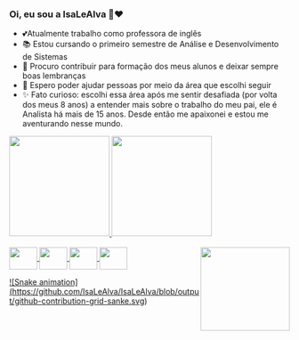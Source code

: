 ### Oi, eu sou a IsaLeAlva 👋❤️
- 💕Atualmente trabalho como professora de inglês
- 📚 Estou cursando o primeiro semestre de Análise e Desenvolvimento de Sistemas
- 🦉 Procuro contribuir para formação dos meus alunos e deixar sempre boas lembranças
- 🐾 Espero poder ajudar pessoas por meio da área que escolhi seguir
- ✨ Fato curioso: escolhi essa área após me sentir desafiada (por volta dos meus 8 anos) a entender mais sobre o trabalho do meu pai, ele é Analista há mais de 15 anos. Desde então me apaixonei e estou me aventurando nesse mundo.

<div>
  <a href="https://github.com/IsaLeAlva">
  <img height="180em" src="https://github-readme-stats.vercel.app/api?username=IsaLeAlva&show_icons=true&theme=rose&include_all_commits=true&count_private=true"/>
  <img height="180em" src="https://github-readme-stats.vercel.app/api/top-langs/?username=IsaLeAlva&layout=compact&langs_count=16&theme=rose"/>
</div>

<div style="display: inlane_block"><br>
  <img align="center" alt"IsaJava" height="40" width="50" src="https://cdn.jsdelivr.net/gh/devicons/devicon@latest/icons/java/java-original.svg" />
  <img align="center" alt"IsaJs" height="40" width="50" src="https://cdn.jsdelivr.net/gh/devicons/devicon@latest/icons/javascript/javascript-plain.svg" />
  <img align="center" alt"IsaHtml" height="40" width="50" src="https://cdn.jsdelivr.net/gh/devicons/devicon@latest/icons/html5/html5-plain.svg" />
  <img align="center" alt"IsaCss" height="40" width="50" src="https://cdn.jsdelivr.net/gh/devicons/devicon@latest/icons/css3/css3-original.svg" />
  <img align="right" alt"IsaGif" height="150" width="160" src="https://cdn.discordapp.com/attachments/954512628816936960/1242250051754135634/download20240501195117.png?ex=664d2704&is=664bd584&hm=8eb60ffd6c9d3275aafff2fad0a7f46c2276da83b29cd0bd588f734253e5c42f&" />
</div>

![Snake animation] (https://github.com/IsaLeAlva/IsaLeAlva/blob/output/github-contribution-grid-sanke.svg)
